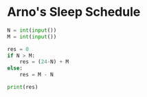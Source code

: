 # Arno's Sleep Schedule

```python
N = int(input())
M = int(input())

res = 0
if N > M:
    res = (24-N) + M
else:
    res = M - N

print(res)
```

